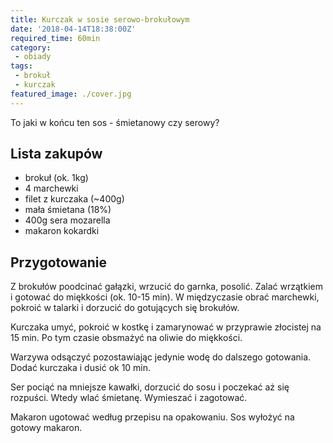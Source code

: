 ```yaml
---
title: Kurczak w sosie serowo-brokułowym
date: '2018-04-14T18:38:00Z'
required_time: 60min
category:
 - obiady
tags:
 - brokuł
 - kurczak
featured_image: ./cover.jpg
---
```


To jaki w końcu ten sos - śmietanowy czy serowy?

<!---- splitter ---->

## Lista zakupów

 - brokuł (ok. 1kg)
 - 4 marchewki
 - filet z kurczaka (~400g)
 - mała śmietana (18%)
 - 400g sera mozarella
 - makaron kokardki

<!---- splitter ---->

## Przygotowanie

Z brokułów poodcinać gałązki, wrzucić do garnka, posolić.
Zalać wrzątkiem i gotować do miękkości (ok. 10-15 min).
W międzyczasie obrać marchewki, pokroić w talarki i dorzucić do gotujących się brokułów.

Kurczaka umyć, pokroić w kostkę i zamarynować w przyprawie złocistej na 15 min. Po tym czasie obsmażyć na oliwie do miękkości.

Warzywa odsączyć pozostawiając jedynie wodę do dalszego gotowania. Dodać kurczaka i dusić ok 10 min.

Ser pociąć na mniejsze kawałki, dorzucić do sosu i poczekać aż się rozpuści. Wtedy wlać śmietanę.
Wymieszać i zagotować.

Makaron ugotować według przepisu na opakowaniu.
Sos wyłożyć na gotowy makaron.
